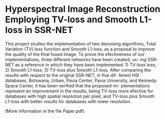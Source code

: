 # Hyperspectral Image Reconstruction Employing TV-loss and Smooth L1-loss in SSR-NET

This project studies the implementation of two denoising algorithms,
Total Variation (TV) loss function and Smooth L1-loss, as a proposal to
improve the quality of the final fused image. To prove the efectiveness
of our implementations, three different networks have been created, us-
ing SSR-NET as a reference in which they have been implemented: 1)
TV-loss loss; 2) Smooth L1-loss; 3) TV-loss plus Smooth L1-loss. After
comparing the results with respect to the original SSR-NET, in five dif-
ferent HSI databases, Botswana, Urban, Pavia Center, Pavia University,
and Kennedy Space Center, it has been verified that the proposed im-
plementations represent an improvement in the results, being TV-loss
more efective for databases with high spatial resolution per pixel, and
TV-loss plus Smooth L1-loss with better results for databases with lower
resolution.

(More information in the file Paper.pdf)
